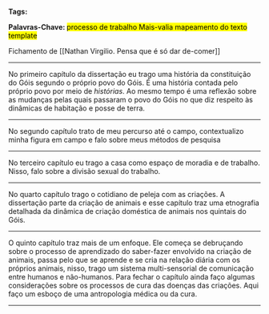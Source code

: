 
<b> Tags: </b>

<b> Palavras-Chave: </b> <mark class="purple">  processo de trabalho </mark>  <mark class="blue">  Mais-valia  </mark>  <mark class="mint">  mapeamento do texto  </mark> <mark class="cyan">  template  </mark>

Fichamento de [[Nathan Virgilio. Pensa que é só dar de-comer]]
___
No primeiro capítulo da dissertação eu trago uma história da constituição do Góis segundo o próprio povo do Góis. É uma história contada pelo próprio povo por meio de *histórias*. Ao mesmo tempo é uma reflexão sobre as mudanças pelas quais passaram o povo do Góis no que diz respeito às dinâmicas de habitação e posse de terra. 
_ _ _
No segundo capítulo trato de meu percurso até o campo, contextualizo minha figura em campo e falo sobre meus métodos de pesquisa
_ _ _
No terceiro capítulo eu trago a casa como espaço de moradia e de trabalho. Nisso, falo sobre a divisão sexual do trabalho. 
_ _ _
No quarto capítulo trago o cotidiano de peleja com as criações. A dissertação parte da criação de animais e esse capítulo traz uma etnografia detalhada da dinâmica de criação doméstica de animais nos quintais do Góis. 
_ _ _
O quinto capítulo traz mais de um enfoque. Ele começa se debruçando sobre o processo de aprendizado do saber-fazer envolvido na criação de animais, passa pelo que se aprende e se cria na relação diária com os próprios animais, nisso, trago um sistema multi-sensorial de comunicação entre humanos e não-humanos. Para fechar o capítulo ainda faço algumas considerações sobre os processos de cura das doenças das criações. Aqui faço um esboço de uma antropologia médica ou da cura. 
_ _ _
